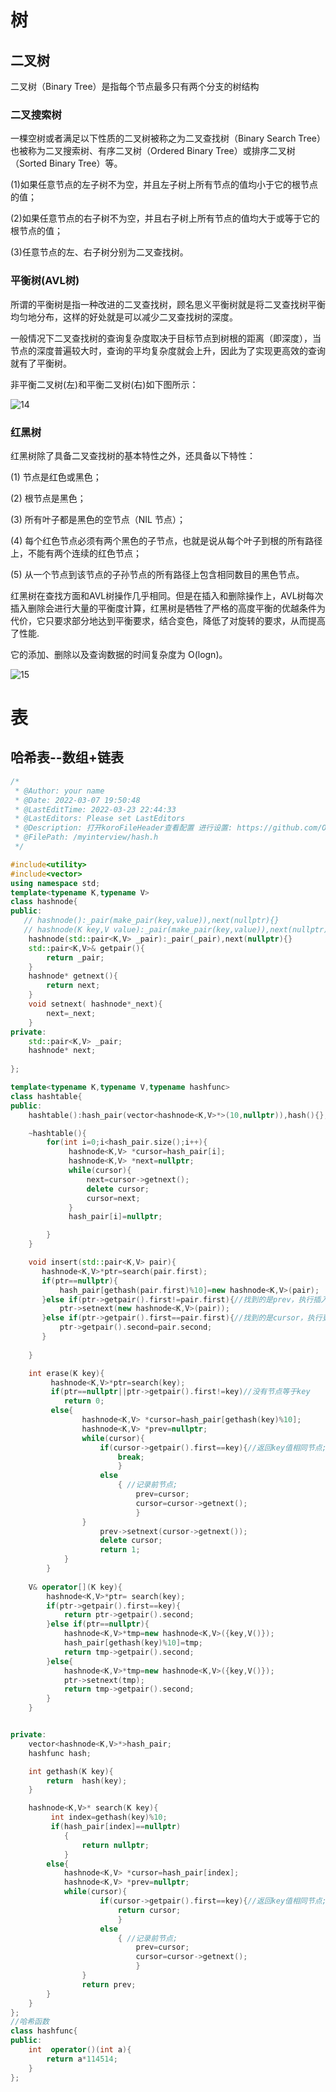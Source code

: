 # 树

## 二叉树

二叉树（Binary Tree）是指每个节点最多只有两个分支的树结构

### 二叉搜索树

一棵空树或者满足以下性质的二叉树被称之为二叉查找树（Binary Search Tree）也被称为二叉搜索树、有序二叉树（Ordered Binary Tree）或排序二叉树（Sorted Binary Tree）等。

(1)如果任意节点的左子树不为空，并且左子树上所有节点的值均小于它的根节点的值；

(2)如果任意节点的右子树不为空，并且右子树上所有节点的值均大于或等于它的根节点的值；

(3)任意节点的左、右子树分别为二叉查找树。

### 平衡树(AVL树)

所谓的平衡树是指一种改进的二叉查找树，顾名思义平衡树就是将二叉查找树平衡均匀地分布，这样的好处就是可以减少二叉查找树的深度。

一般情况下二叉查找树的查询复杂度取决于目标节点到树根的距离（即深度），当节点的深度普遍较大时，查询的平均复杂度就会上升，因此为了实现更高效的查询就有了平衡树。

非平衡二叉树(左)和平衡二叉树(右)如下图所示：

![14](C:/Users/18181/Desktop/doc/repo/img/14.png)

### 红黑树

红黑树除了具备二叉查找树的基本特性之外，还具备以下特性：

(1)    节点是红色或黑色；

(2)    根节点是黑色；

(3)    所有叶子都是黑色的空节点（NIL 节点）；

(4)    每个红色节点必须有两个黑色的子节点，也就是说从每个叶子到根的所有路径上，不能有两个连续的红色节点；

(5)    从一个节点到该节点的子孙节点的所有路径上包含相同数目的黑色节点。

红黑树在查找方面和AVL树操作几乎相同。但是在插入和删除操作上，AVL树每次插入删除会进行大量的平衡度计算，红黑树是牺牲了严格的高度平衡的优越条件为代价，它只要求部分地达到平衡要求，结合变色，降低了对旋转的要求，从而提高了性能.

它的添加、删除以及查询数据的时间复杂度为 O(logn)。

![15](C:/Users/18181/Desktop/doc/repo/img/15.png)

# 表

## 哈希表--数组+链表

```c++
/*
 * @Author: your name
 * @Date: 2022-03-07 19:50:48
 * @LastEditTime: 2022-03-23 22:44:33
 * @LastEditors: Please set LastEditors
 * @Description: 打开koroFileHeader查看配置 进行设置: https://github.com/OBKoro1/koro1FileHeader/wiki/%E9%85%8D%E7%BD%AE
 * @FilePath: /myinterview/hash.h
 */

#include<utility>
#include<vector>
using namespace std;
template<typename K,typename V>
class hashnode{
public:
   // hashnode():_pair(make_pair(key,value)),next(nullptr){}
   // hashnode(K key,V value):_pair(make_pair(key,value)),next(nullptr){}
    hashnode(std::pair<K,V> _pair):_pair(_pair),next(nullptr){}
    std::pair<K,V>& getpair(){
        return _pair;
    }
    hashnode* getnext(){
        return next;
    }
    void setnext( hashnode*_next){
        next=_next;
    }
private:
    std::pair<K,V> _pair;
    hashnode* next;
    
};

template<typename K,typename V,typename hashfunc>
class hashtable{
public:
    hashtable():hash_pair(vector<hashnode<K,V>*>(10,nullptr)),hash(){};

    ~hashtable(){
        for(int i=0;i<hash_pair.size();i++){
             hashnode<K,V> *cursor=hash_pair[i];
             hashnode<K,V> *next=nullptr;
             while(cursor){
                 next=cursor->getnext();
                 delete cursor;
                 cursor=next;
             }
             hash_pair[i]=nullptr;

        }
    }

    void insert(std::pair<K,V> pair){
       hashnode<K,V>*ptr=search(pair.first);
       if(ptr==nullptr){
           hash_pair[gethash(pair.first)%10]=new hashnode<K,V>(pair);
       }else if(ptr->getpair().first!=pair.first){//找到的是prev，执行插入
           ptr->setnext(new hashnode<K,V>(pair));
       }else if(ptr->getpair().first==pair.first){//找到的是cursor，执行更新
           ptr->getpair().second=pair.second;
       }
            
    }

    int erase(K key){
         hashnode<K,V>*ptr=search(key);
         if(ptr==nullptr||ptr->getpair().first!=key)//没有节点等于key
            return 0;
         else{
                hashnode<K,V> *cursor=hash_pair[gethash(key)%10];
                hashnode<K,V> *prev=nullptr;
                while(cursor){
                    if(cursor->getpair().first==key){//返回key值相同节点;
                        break;
                        }
                    else
                        { //记录前节点;
                            prev=cursor;
                            cursor=cursor->getnext();
                            }
                }
                    prev->setnext(cursor->getnext());
                    delete cursor;
                    return 1;
            } 
        }
        
    V& operator[](K key){
        hashnode<K,V>*ptr= search(key); 
        if(ptr->getpair().first==key){
            return ptr->getpair().second;
        }else if(ptr==nullptr){
            hashnode<K,V>*tmp=new hashnode<K,V>({key,V()});
            hash_pair[gethash(key)%10]=tmp;
            return tmp->getpair().second;
        }else{
            hashnode<K,V>*tmp=new hashnode<K,V>({key,V()});
            ptr->setnext(tmp);
            return tmp->getpair().second;
        }
    }


private:
    vector<hashnode<K,V>*>hash_pair;
    hashfunc hash;

    int gethash(K key){
        return  hash(key);
    }

    hashnode<K,V>* search(K key){
         int index=gethash(key)%10;
         if(hash_pair[index]==nullptr)
            {
                return nullptr;
            }
        else{
            hashnode<K,V> *cursor=hash_pair[index];
            hashnode<K,V> *prev=nullptr;
            while(cursor){
                    if(cursor->getpair().first==key){//返回key值相同节点;
                        return cursor;
                        }
                    else
                        { //记录前节点;
                            prev=cursor;
                            cursor=cursor->getnext();
                            }
                }
                return prev;
        }       
    }
};
//哈希函数
class hashfunc{
public:
    int  operator()(int a){
        return a*114514;
    }
};
```

